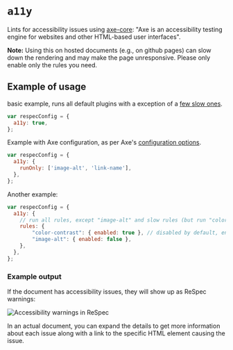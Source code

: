 # `a11y`

Lints for accessibility issues using [axe-core](https://github.com/dequelabs/axe-core): "Axe is an accessibility testing engine for websites and other HTML-based user interfaces".

**Note:** Using this on hosted documents (e.g., on github pages) can slow down the rendering and may make the page unresponsive. Please only enable only the rules you need.

## Example of usage
basic example, runs all default plugins with a exception of a [few slow ones](https://github.com/w3c/respec/blob/develop/src/core/a11y.js#L12).
``` js
var respecConfig = {
  a11y: true,
};
```

Example with Axe configuration, as per Axe's [configuration options](https://github.com/dequelabs/axe-core/blob/develop/doc/API.md#options-parameter).

``` js
var respecConfig = {
  a11y: {
    runOnly: ['image-alt', 'link-name'],
  },
};
```
Another example: 
``` js
var respecConfig = {
  a11y: {
    // run all rules, except "image-alt" and slow rules (but run "color-contrast")
    rules: {
        "color-contrast": { enabled: true }, // disabled by default, enable it
        "image-alt": { enabled: false },
    },
  },
};
```

### Example output

If the document has accessibility issues, they will show up as ReSpec warnings: 

![Accessibility warnings in ReSpec](https://user-images.githubusercontent.com/8426945/76140522-73ea3d00-6081-11ea-95bb-6650fe3abbdb.png)

In an actual document, you can expand the details to get more information about each issue along with a link to the specific HTML element causing the issue.
